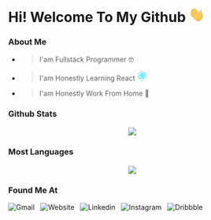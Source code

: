 <h1><span>Hi! Welcome To My Github <img width="32" src='/assets/gif/wave.gif?raw=true'></span></h1>

### About Me

- > I'am Fullstack Programmer 🤓
- > I'am Honestly Learning React <img width="20" src='/assets/gif/react.gif?raw=true'>
- > I'am Honestly Work From Home 🏡

### Github Stats

<p align="center">
    <img align="center" src='https://github-readme-stats.vercel.app/api?username=iqbaltahir1717&theme=github_dark&show_icons=true&count_private=true'>
</p>

### Most Languages

<p align="center">
    <img align="center" src='https://github-readme-stats.vercel.app/api/top-langs/?username=iqbaltahir1717&layout=compact&theme=github_dark'>
</p>

### Found Me At

![Gmail](https://img.shields.io/badge/Gmail-D14836?style=for-the-badge&logo=gmail&logoColor=white) &nbsp;
![Website](https://img.shields.io/badge/website-000000?style=for-the-badge&logo=About.me&logoColor=white) &nbsp;
![Linkedin](https://img.shields.io/badge/LinkedIn-0077B5?style=for-the-badge&logo=linkedin&logoColor=white) &nbsp;
![Instagram](https://img.shields.io/badge/Instagram-E4405F?style=for-the-badge&logo=instagram&logoColor=white) &nbsp;
![Dribbble](https://img.shields.io/badge/Dribbble-EA4C89?style=for-the-badge&logo=dribbble&logoColor=white) &nbsp;
